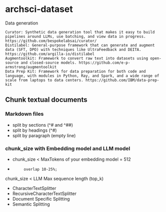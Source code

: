 # archsci-dataset

Data generation

    Curator: Synthetic data generation tool that makes it easy to build pipelines around LLMs, use batching, and view data in progress. https://github.com/bespokelabsai/curator/
    Distilabel: General-purpose framework that can generate and augment data (SFT, DPO) with techniques like UltraFeedback and DEITA. https://github.com/argilla-io/distilabel
    Augmentoolkit: Framework to convert raw text into datasets using open-source and closed-source models. https://github.com/e-p-armstrong/augmentoolkit
    Data Prep Kit: Framework for data preparation for both code and language, with modules in Python, Ray, and Spark, and a wide range of scale from laptops to data centers. https://github.com/IBM/data-prep-kit

## Chunk textual documents

### Markdown files

- split by sections (^# and ^##)
- split by headings (^#)
- split by paragraph (empty line)

### chunk_size with Embedding model and LLM model

- chunk_size < MaxTokens of your embedding model = 512
-          overlap 10-25%;

chunk_size < LLM Max sequence length (top_k)

- CharacterTextSplitter
- RecursiveCharacterTextSplitter
- Document Specific Splitting
- Semantic Splitting